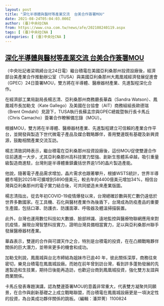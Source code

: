 ```yaml
---
layout: post
title: "深化半導體與醫材等產業交流  台美合作簽署MOU"
date: 2021-08-24T05:04:03.000Z
author: (臺)中央社CNA
from: https://www.cna.com.tw/news/afe/202108240119.aspx
tags: [ (臺)中央社CNA ]
categories: [ (臺)中央社CNA ]
---
```

<!--1629781443000-->
[深化半導體與醫材等產業交流  台美合作簽署MOU](https://www.cna.com.tw/news/afe/202108240119.aspx)
------

<div>
<div></div><div class="paragraph"><p>（中央社記者梁珮綺台北24日電）繼台積電在美國亞利桑那州投資設廠後，經濟部台美產業合作推動辦公室（TUSA）與美國亞利桑那州大鳳凰城經濟發展促進會（GPEC）24日簽署MOU，雙方將在半導體、醫療器材產業、先進製程深化合作。</p><p>在經濟部工業局副局長楊志清、亞利桑那州商務廳長華森（Sandra Watson）、鳳凰城市長加勒戈（Kate Gallego）及美國在台協會（AIT）商務組組長歐德瑞（Brent Omdahl）見證下，TUSA執行長蘇孟宗與GPEC總裁暨執行長卡馬丘（Chris Camacho）簽署合作瞭解備忘錄（MOU）。</p><p>根據MOU，雙方將在半導體、醫療器材產業、先進製程建立可信賴的產業合作平台，並開發與製造下世代微電子產品及媒合戰略夥伴，善用雙邊既有基礎及新興資源，鼓勵相關產業交流互訪。</p><p>楊志清致詞時表示，繼台積電在亞利桑那州投資設廠後，這份MOU促使雙邊合作往前邁進一大步，尤其亞利桑那州高科技實力堅強、創新生態體系卓越，吸引重量級製造商進駐，台灣則是半導體重鎮囊括世界逾1/5的晶片製造產能。</p><p>他說，隨著電子產品需求增加，晶片需求也跟著攀升，根據WSTS統計，世界半導體市場到2025年可擴增到5890億美元，較去年的4400億美元增加34%，相信台灣與亞利桑那州的電子實力結合後，可共同塑造未來產業版圖。</p><p>楊志清指出，從去年初COVID-19疫情爆發以來，台灣總確診數與死亡數仍遠低於世界多數國家。在工具機、石化與醫材產業作為後盾下，台灣成為防疫產品的重要生產國，包括口罩、防護衣、防護面罩、呼吸器及體溫掃描裝置。</p><p>此外，台灣也運用數位科技如大數據、臉部辨識、遠地監控與醫療物聯網應用來對抗疫情，展現台灣智慧科技實力，證明台灣具備相當實力，足以與亞利桑那州聯手發展醫療器材產業。</p><p>華森表示，雙邊的合作與可謂天作之合，特別是台積電的投資，在在凸顯戰略夥伴關係的巨大潛力，並帶來更多的機會和成功。</p><p>加勒戈則說，鳳凰城與台北市締結為姐妹市已逾40 年，彼此關係深厚，商務往來密切，樂見台積電在鳳凰城設廠。而她在前年曾到訪台灣，看到許多蓬勃發展的先進製造和生技業，期待日後能再造訪，也歡迎台商到鳳凰城投資，強化雙方友誼與商業關係。</p><p>卡馬丘發表專題演講，認為雙邊簽署MOU的意義非常重大，代表雙方凝聚共同願景，在合作與創新基礎之上成立戰略聯盟，而台積電在鳳凰城設廠更是一項決定性的投資，為台美成功夥伴關係的跳板。（編輯：潘羿菁）1100824</p></div>
</div>
